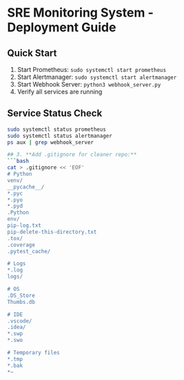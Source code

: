 # SRE Monitoring System - Deployment Guide

## Quick Start
1. Start Prometheus: `sudo systemctl start prometheus`
2. Start Alertmanager: `sudo systemctl start alertmanager`  
3. Start Webhook Server: `python3 webhook_server.py`
4. Verify all services are running

## Service Status Check
```bash
sudo systemctl status prometheus
sudo systemctl status alertmanager
ps aux | grep webhook_server

## 3. **Add .gitignore for cleaner repo:**
```bash
cat > .gitignore << 'EOF'
# Python
venv/
__pycache__/
*.pyc
*.pyo
*.pyd
.Python
env/
pip-log.txt
pip-delete-this-directory.txt
.tox/
.coverage
.pytest_cache/

# Logs
*.log
logs/

# OS
.DS_Store
Thumbs.db

# IDE
.vscode/
.idea/
*.swp
*.swo

# Temporary files
*.tmp
*.bak
*~

